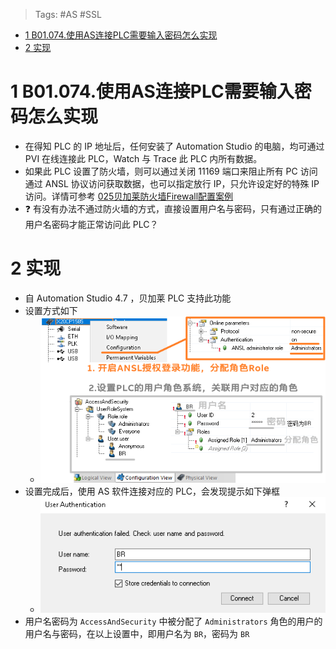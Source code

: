 > Tags: #AS #SSL

- [1 B01.074.使用AS连接PLC需要输入密码怎么实现](#_1-b01074%E4%BD%BF%E7%94%A8as%E8%BF%9E%E6%8E%A5plc%E9%9C%80%E8%A6%81%E8%BE%93%E5%85%A5%E5%AF%86%E7%A0%81%E6%80%8E%E4%B9%88%E5%AE%9E%E7%8E%B0)
- [2 实现](#_2-%E5%AE%9E%E7%8E%B0)

# 1 B01.074.使用AS连接PLC需要输入密码怎么实现

- 在得知 PLC 的 IP 地址后，任何安装了 Automation Studio 的电脑，均可通过 PVI 在线连接此 PLC，Watch 与 Trace 此 PLC 内所有数据。
- 如果此 PLC 设置了防火墙，则可以通过关闭 11169 端口来阻止所有 PC 访问通过 ANSL 协议访问获取数据，也可以指定放行 IP，只允许设定好的特殊 IP 访问。详情可参考 [025贝加莱防火墙Firewall配置案例](../B02_技术_AutomationRuntime/025贝加莱防火墙Firewall配置案例.md)
- ❓ 有没有办法不通过防火墙的方式，直接设置用户名与密码，只有通过正确的用户名密码才能正常访问此 PLC？

# 2 实现

- 自 Automation Studio 4.7 ，贝加莱 PLC 支持此功能
- 设置方式如下
    - ![](FILES/074使用AS连接PLC需要输入密码怎么实现/image-20230803124419434.png)
- 设置完成后，使用 AS 软件连接对应的 PLC，会发现提示如下弹框
    - ![](FILES/074使用AS连接PLC需要输入密码怎么实现/image-20230803124607003.png)
- 用户名密码为 `AccessAndSecurity` 中被分配了 `Administrators` 角色的用户的用户名与密码，在以上设置中，即用户名为 `BR`，密码为 `BR`
